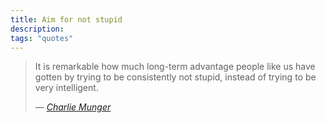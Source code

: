 ```yaml
---
title: Aim for not stupid
description: 
tags: "quotes"
---
```


> It is remarkable how much long-term advantage people like us have
> gotten by trying to be consistently not stupid, instead of trying
> to be very intelligent.
>
> &mdash; <cite>[Charlie Munger][0]</cite>

[0]: https://en.wikipedia.org/wiki/Charlie_Munger